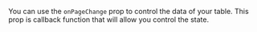 You can use the `onPageChange` prop to control the data of your table. This prop is callback function that will allow you control the state.